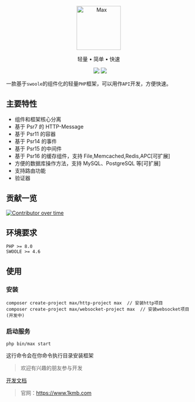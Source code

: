 <p align="center">
<img src="https://raw.githubusercontent.com/topyao/max/master/public/favicon.ico" width="120" alt="Max">
</p>

<p align="center">轻量 • 简单 • 快速</p>

<p align="center">
<a href="https://github.com/topyao/max/issues"><img src="https://img.shields.io/github/issues/topyao/max" alt=""></a>
<a href="https://github.com/topyao/max"><img src="https://img.shields.io/github/stars/topyao/max" alt=""></a>
<img src="https://img.shields.io/badge/php-%3E%3D8.0-brightgreen">
<img src="https://img.shields.io/badge/license-apache%202-blue">
</p>

一款基于`swoole`的组件化的轻量`PHP`框架，可以用作`API`开发，方便快速。

## 主要特性

- 组件和框架核心分离
- 基于 Psr7 的 HTTP-Message
- 基于 Psr11 的容器
- 基于 Psr14 的事件
- 基于 Psr15 的中间件
- 基于 Psr16 的缓存组件，支持 File,Memcached,Redis,APC[可扩展]
- 方便的数据库操作方法，支持 MySQL、PostgreSQL 等[可扩展]
- 支持路由功能
- 验证器

## 贡献一览

[![Contributor over time](https://contributor-overtime-api.apiseven.com/contributors-svg?chart=contributorOverTime&repo=topyao/max,topyao/max-routing,topyao/max-foundation,topyao/max,topyao/max-session,topyao/max-view,topyao/max-di,topyao/max-cache,topyao/max-console,topyao/max-http,topyao/max-event,topyao/max-config,topyao/max-lang,topyao/max-env,topyao/max-database,topyao/max-log,topyao/max-redis,topyao/max-validator)](https://www.apiseven.com/en/contributor-graph?chart=contributorOverTime&repo=topyao/max,topyao/max-routing,topyao/max-foundation,topyao/max,topyao/max-session,topyao/max-view,topyao/max-di,topyao/max-cache,topyao/max-console,topyao/max-http,topyao/max-event,topyao/max-config,topyao/max-lang,topyao/max-env,topyao/max-database,topyao/max-log,topyao/max-redis,topyao/max-validator)

## 环境要求

```
PHP >= 8.0
SWOOLE >= 4.6
```

## 使用

### 安装

```shell
composer create-project max/http-project max  // 安装http项目
composer create-project max/websocket-project max  // 安装websocket项目(开发中)
```

### 启动服务

```shell
php bin/max start
```

这行命令会在你命令执行目录安装框架

> 欢迎有兴趣的朋友参与开发

<a href="https://www.1kmb.com/note/283.html">开发文档</a>

> 官网：https://www.1kmb.com
